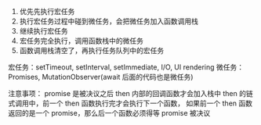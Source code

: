 <!-- @format -->

1. 优先先执行宏任务
2. 执行宏任务过程中碰到微任务，会把微任务加入函数调用栈
3. 继续执行宏任务
4. 宏任务完全执行，调用函数栈中的微任务
5. 函数调用栈清空了，再执行任务队列中的宏任务

宏任务：setTimeout, setInterval, setImmediate, I/O, UI rendering
微任务： Promises, MutationObserver(await 后面的代码也是微任务)

注意事项：
promise 是被决议之后 then 内部的回调函数才会加入栈中
then 的链式调用中，前一个 then 函数执行完才会执行下一个函数，
如果前一个 then 函数返回的是一个 promise，那么后一个函数必须得等 promise 被决议
